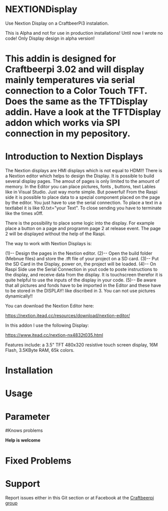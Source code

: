 # NEXTIONDisplay
Use Nextion Display on a CraftbeerPi3 instalation.

This is Alpha and not for use in production installations!
Until now I wrote no code! Only Display design in alpha version!


# This addin is designed for Craftbeerpi 3.02 and will display mainly temperatures via serial connection to a Color Touch TFT. Does the same as the TFTDisplay addin. Have a look at the TFTDisplay addon which works via SPI connection in my pepository.

# Introduction to Nextion Displays

The Nextion displays are HMI displays which is not equal to HDMI!!
There is a Nextion editor which helps to design the Display. It is possible to build several display pages.
The amout of pages is only limited to the amount of memory.
In the Editor you can place pictures, fonts , buttons, text Lables like in Visual Studio. Just way morte simple. 
But powerful! From the Raspi side it is possible to place data to a spezial component placed on the page by the editor.
You just have to use the serial connection. To place a text in a textlabel it is like t0.txt="your Text".
To close sending you have to terminate like the times x0ff.

There is the possibility to place some logic into the display. For example place a button on a page and programm page 2 at release event. The page 2 will be displayed without the help of the Raspi.

The way to work with Nextion Displays is:

(1)-- Design the pages in the Nextion editor.
(2)-- Open the build folder (Mebnue files) and store the .tft file of your project on a SD card.
(3)-- Put the SD Card in the Display, power on, the project will be loaded.
(4)-- On Raspi Side use the Serial Connection in yout code to poste instructions to the display, and receive data from the display. It is touchscreen therefor it is quite helpful to use the inputs of the display in your code.
(5)-- Be aware that all pictures and fonds have to be imported in the Editor and these have to be stored in the DISPLAY! like discribed in 3. You can not use pictures dynamically!!

You can download the Nextion Editor here:

https://nextion.itead.cc/resources/download/nextion-editor/

In this addon I use the following Display:

https://www.itead.cc/nextion-nx4832t035.html

Features include: a 3.5" TFT 480x320 resistive touch screen display, 16M Flash, 3.5KByte RAM, 65k colors.

# Installation

# Usage

# Parameter

#Knows problems

**Help is welcome**

# Fixed Problems

# Support

Report issues either in this Git section or at Facebook at the [Craftbeerpi group](https://www.facebook.com/groups/craftbeerpi/)






